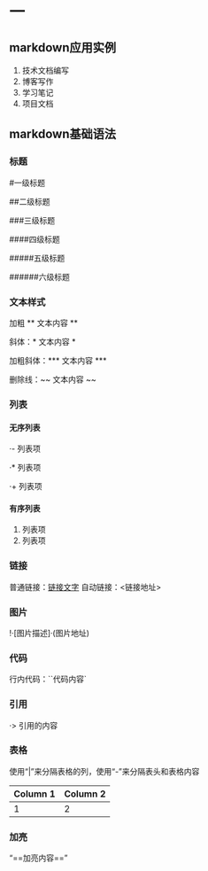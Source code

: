 # 一

## markdown应用实例
1. 技术文档编写
2. 博客写作
3. 学习笔记
4. 项目文档

## markdown基础语法
### 标题
#一级标题

##二级标题

###三级标题

####四级标题

#####五级标题

######六级标题
### 文本样式
加粗 ** 文本内容 **

斜体：* 文本内容 *

加粗斜体：*** 文本内容 ***

删除线：~~ 文本内容 ~~
### 列表
#### 无序列表

·-  列表项

·*  列表项

·+ 列表项
####  有序列表
1. 列表项
2. 列表项

### 链接
   普通链接：[链接文字](链接地址)
   自动链接：<链接地址>
### 图片
   !·[图片描述]·(图片地址)
### 代码
   行内代码：``代码内容`
###   引用
·> 引用的内容

###   表格
使用“|”来分隔表格的列，使用“-”来分隔表头和表格内容   

| Column 1 | Column 2 |
| ---- | ---- |
|1|2|
### 加亮
“==加亮内容==”





